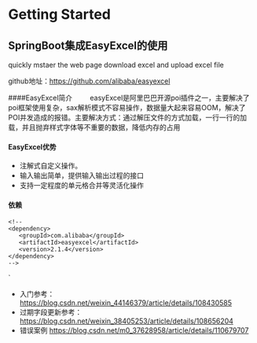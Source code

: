 # Getting Started

## SpringBoot集成EasyExcel的使用
quickly mstaer the web page download excel and upload excel file

github地址：https://github.com/alibaba/easyexcel

####EasyExcel简介
   easyExcel是阿里巴巴开源poi插件之一，主要解决了poi框架使用复杂，sax解析模式不容易操作，数据量大起来容易OOM，解决了POI并发造成的报错。主要解决方式：通过解压文件的方式加载，一行一行的加载，并且抛弃样式字体等不重要的数据，降低内存的占用

#### EasyExcel优势
- 注解式自定义操作。
- 输入输出简单，提供输入输出过程的接口
- 支持一定程度的单元格合并等灵活化操作


#### 依赖
	<!-- 
	<dependency>
       <groupId>com.alibaba</groupId>
       <artifactId>easyexcel</artifactId>
       <version>2.1.4</version>
    </dependency>
	-->
`
- 入门参考：
https://blog.csdn.net/weixin_44146379/article/details/108430585
- 过期字段更新参考：
https://blog.csdn.net/weixin_38405253/article/details/108656204
- 错误案例
https://blog.csdn.net/m0_37628958/article/details/110679707

